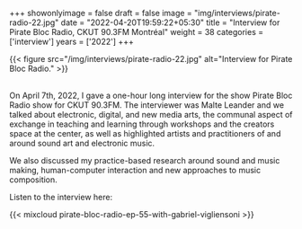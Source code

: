 +++
showonlyimage = false
draft = false
image = "img/interviews/pirate-radio-22.jpg"
date = "2022-04-20T19:59:22+05:30"
title = "Interview for Pirate Bloc Radio, CKUT 90.3FM Montréal"
weight = 38
categories = ['interview']
years = ['2022']
+++




<!--more-->

{{< figure src="/img/interviews/pirate-radio-22.jpg" alt="Interview for Pirate Bloc Radio." >}}
<br><br>

On April 7th, 2022, I gave a one-hour long interview for the show Pirate Bloc Radio show for CKUT 90.3FM. The interviewer was Malte Leander and we talked about electronic, digital, and new media arts, the communal aspect of exchange in teaching and learning through workshops and the creators space at the center, as well as highlighted artists and practitioners of and around sound art and electronic music.



We also discussed my practice-based research around sound and music making, human-computer interaction and new approaches to music composition.

Listen to the interview here:

{{< mixcloud pirate-bloc-radio-ep-55-with-gabriel-vigliensoni >}}